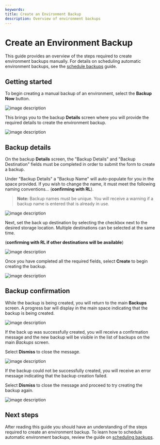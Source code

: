 ```yaml
---
keywords:
title: Create an Environment Backup
description: Overview of environment backups
---
```

# Create an Environment Backup

This guide provides an overview of the steps required to create environment backups manually. For details on scheduling automatic environment backups, see the [schedule backups](schedule-backup.md) guide.

## Getting started

To begin creating a manual backup of an environment, select the **Backup Now** button.

![image description](images/backup-now.png)

This brings you to the backup **Details** screen where you will provide the required details to create the environment backup.

![image description](images/create-details.png)

## Backup details

On the backup **Details** screen, the "Backup Details" and "Backup Destination" fields must be completed in order to submit the form to create a backup.

Under "Backup Details" a "Backup Name" will auto-populate for you in the space provided. If you wish to change the name, it must meet the following naming conventions... (**confirming with RL**).

> **Note:** Backup names must be unique. You will receive a warning if a backup name is entered that is already in use.

![image description](images/create-backup-name.png)

Next, set the back up destination by selecting the checkbox next to the desired storage location. Multiple destinations can be selected at the same time.

(**confirming with RL if other destinations will be available**)

![image description](images/create-backup-destination.png)

Once you have completed all the required fields, select **Create** to begin creating the backup.

![image description](images/create-button.png)

## Backup confirmation

While the backup is being created, you will return to the main **Backups** screen. A progress bar will display in the main space indicating that the backup is being created.

![image description](images/create-progressbar.png)

If the back up was successfully created, you will receive a confirmation message and the new backup will be visible in the list of backups on the main *Backups* screen.

Select **Dismiss** to close the message.

![image description](images/create-success.png)

If the backup could not be successfully created, you will receive an error message indicating that the backup creation failed.

Select **Dismiss** to close the message and proceed to try creating the backup again.

![image description](images/create-failed.png)

## Next steps

After reading this guide you should have an understanding of the steps required to create an environment backup. To learn how to schedule automatic environment backups, review the guide on [scheduling backups](schedule-backup.md).

